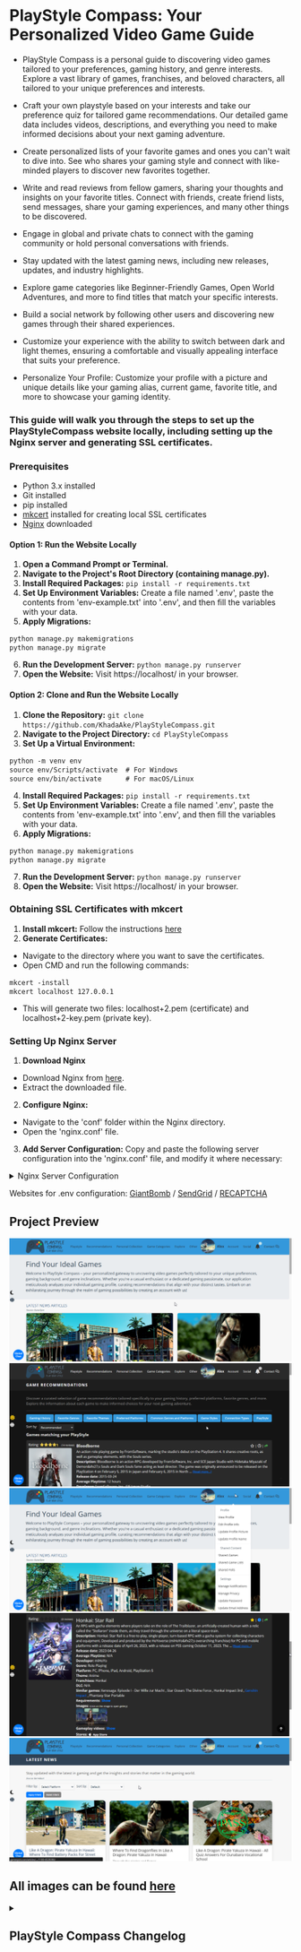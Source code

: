 # PlayStyle Compass: Your Personalized Video Game Guide
- PlayStyle Compass is a personal guide to discovering video games tailored to your preferences, gaming history, and genre interests. Explore a vast library of games, franchises, and beloved characters, all tailored to your unique preferences and interests.

- Craft your own playstyle based on your interests and take our preference quiz for tailored game recommendations. Our detailed game data includes videos, descriptions, and everything you need to make informed decisions about your next gaming adventure.

- Create personalized lists of your favorite games and ones you can't wait to dive into. See who shares your gaming style and connect with like-minded players to discover new favorites together.

- Write and read reviews from fellow gamers, sharing your thoughts and insights on your favorite titles. Connect with friends, create friend lists, send messages, share your gaming experiences, and many other things to be discovered.

- Engage in global and private chats to connect with the gaming community or hold personal conversations with friends.

- Stay updated with the latest gaming news, including new releases, updates, and industry highlights.

- Explore game categories like Beginner-Friendly Games, Open World Adventures, and more to find titles that match your specific interests.

- Build a social network by following other users and discovering new games through their shared experiences.

- Customize your experience with the ability to switch between dark and light themes, ensuring a comfortable and visually appealing interface that suits your preference.

- Personalize Your Profile: Customize your profile with a picture and unique details like your gaming alias, current game, favorite title, and more to showcase your gaming identity.



### This guide will walk you through the steps to set up the PlayStyleCompass website locally, including setting up the Nginx server and generating SSL certificates.

### Prerequisites
- Python 3.x installed
- Git installed
- pip installed
- [mkcert](https://github.com/FiloSottile/mkcert?tab=readme-ov-file#installation) installed for creating local SSL certificates
- [Nginx](https://nginx.org/en/download.html) downloaded

#### Option 1: Run the Website Locally
1. **Open a Command Prompt or Terminal.**
2. **Navigate to the Project's Root Directory (containing manage.py).**
3. **Install Required Packages:** `pip install -r requirements.txt`
4. **Set Up Environment Variables:** Create a file named '.env', paste the contents from 'env-example.txt' into '.env', and then fill the variables with your data.
5. **Apply Migrations:** 
```
python manage.py makemigrations
python manage.py migrate
```
6. **Run the Development Server:** `python manage.py runserver`
7. **Open the Website:** Visit https://localhost/ in your browser.

#### Option 2: Clone and Run the Website Locally
1. **Clone the Repository:** `git clone https://github.com/KhadaAke/PlayStyleCompass.git`
2. **Navigate to the Project Directory:** `cd PlayStyleCompass`
3. **Set Up a Virtual Environment:**
```
python -m venv env
source env/Scripts/activate  # For Windows
source env/bin/activate      # For macOS/Linux
```
4. **Install Required Packages:** `pip install -r requirements.txt`
5. **Set Up Environment Variables:** Create a file named '.env', paste the contents from 'env-example.txt' into '.env', and then fill the variables with your data.
6. **Apply Migrations:** 
```
python manage.py makemigrations
python manage.py migrate
```
7. **Run the Development Server:** `python manage.py runserver`
8. **Open the Website:** Visit https://localhost/ in your browser.

### Obtaining SSL Certificates with mkcert
1. **Install mkcert:** Follow the instructions [here](https://github.com/FiloSottile/mkcert?tab=readme-ov-file#installation)
2. **Generate Certificates:**
* Navigate to the directory where you want to save the certificates.
* Open CMD and run the following commands:
```
mkcert -install
mkcert localhost 127.0.0.1
```
* This will generate two files: localhost+2.pem (certificate) and localhost+2-key.pem (private key).

### Setting Up Nginx Server
1. **Download Nginx** 
* Download Nginx from [here](https://nginx.org/en/download.html).
* Extract the downloaded file.
2. **Configure Nginx:**
* Navigate to the 'conf' folder within the Nginx directory.
* Open the 'nginx.conf' file.
3. **Add Server Configuration:** Copy and paste the following server configuration into the 'nginx.conf' file, and modify it where necessary:
<details> 
    <summary>Nginx Server Configuration</summary>

	server {
        listen 80;
        server_name localhost 127.0.0.1;
        return 301 https://$host$request_uri;
    }

 	 server {
        listen 443 ssl;
        server_name localhost 127.0.0.1;

        ssl_certificate /path/to/your/certificate.crt;  # Modify this with the path to your certification files.
    	ssl_certificate_key /path/to/your/private.key;	# Modify this with the path to your certification files.

        ssl_protocols TLSv1.2 TLSv1.3;
        ssl_ciphers 'TLS_AES_128_GCM_SHA256:TLS_AES_256_GCM_SHA384:TLS_CHACHA20_POLY1305_SHA256:ECDHE-RSA-AES128-GCM-SHA256:ECDHE-RSA-AES256-GCM-SHA384';

        location /ws/ {
            proxy_pass http://127.0.0.1:8000;  # Daphne’s port
            proxy_http_version 1.1;
            proxy_set_header Upgrade $http_upgrade;
            proxy_set_header Connection "upgrade";
            proxy_set_header Host $host;
            proxy_set_header X-Real-IP $remote_addr;
            proxy_set_header X-Forwarded-For $proxy_add_x_forwarded_for;
            proxy_set_header X-Forwarded-Proto $scheme;
            proxy_buffering off;
        }

        location / {
            proxy_pass http://127.0.0.1:8000;  # Django’s port
            proxy_set_header Host $host;
            proxy_set_header X-Real-IP $remote_addr;
            proxy_set_header X-Forwarded-For $proxy_add_x_forwarded_for;
            proxy_set_header X-Forwarded-Proto $scheme;
            proxy_buffering off;
        }
    }
</details>

Websites for .env configuration: [GiantBomb](https://www.giantbomb.com/) / [SendGrid](https://sendgrid.com/) / [RECAPTCHA](https://www.google.com/recaptcha/about/)


## Project Preview
![Home](project-preview/home.PNG)
![Dark-Theme](project-preview/dark-theme.PNG)
![Account Actions](project-preview/acc-actions.PNG)
![Game Details](project-preview/view-game.PNG)
![News](project-preview/news.PNG)
## All images can be found [here](https://github.com/miron-alexandru/PlayStyleCompass/tree/main/project-preview)


<details>
<summary><h2>PlayStyle Compass Changelog</h2></summary>

### Version v2.5:
* Users are able to copy the direct link to a game page with a single click.
* Added the option to share content via Link.
* Information about what is being shared added to the sharing pages for Polls, Deals, Game Lists and Game Reviews.
* Implemented game review sharing.
* Created single review page where users are able to view a single game review.

### Version v2.4:
* Notification received when a Deal is shared.
* Users are able to share Deals with their friends.
* Updated API for Deals.
* Created Deal details page.
* Deals can now be filtered by Stores.
* Paginated Community and Completed Polls.
* Solved bugs which caused the sorting on some pages to not carry over on pagination.
* Other CSS/HTML changes for Game Deals and Game Reviews.
* Implemented sorting for Game Deals.
* Game reviews can now be sorted.
* Created Game Reviews page.
* Created Game Deals page and added Game Deals on the index page.
* Added top rated games on the Index Page.
* Created API Documentation.
* Implemented Ordering and Filtering for the Games, Characters and Franchises APIs.
* Created APIs for: Characters, Games and Franchises
* Implemented API key functionality: Users can now generate an API key to access the PlayStyle Compass API.
* Added Completed Polls page: Users are able to browse through polls that are completed (ended).
* Polls now have a duration of 1 to 7 days.

### Version v2.3:
* Language preferences stored for each user when changing the language.
* Translated Notifications.
* Created Shared Polls page: Users are able to see the polls they or others shared with them.
* New info for polls and improved layout + CSS
* Users are able to share polls.
* Added Poll Detail page where users are able to view a single Poll.
* Users are able to Like Polls.
* Added Voted Polls page: Users are able to see all the polls they voted in.
* Added Polls: Users are able to create or vote on polls created by other users.
* Security improvements
* Implemented Global Chat: Users are able to communicate in the global chat.
* New Data about Games -> Playtime: The average playtime of each game is displayed.
* New Data about Games -> Stores: Users can visit online stores where the games are available for purchase.
* Created Popular Games page.
* Moved to the usage of a single db because of the unnecessary complexity of having two separate databases.
* Users are able to add game lists to their favorites / Created page where users can see their favorite game lists.
* Users are able to post, edit and delete comments (without page reload) on game lists.
* Users are able to leave comments on game lists.
* Created Public Game Lists page: Users are able to view game lists from other users that are public.
* Created Reviewed Game Lists page: Users are able to view game lists that they reviewed.
* Users are able to like game list reviews.
* Logo is updated based on the selected theme.

### Version v2.2:
* Implemented Dark Theme: Users are able to switch between the normal and dark theme.
* Users can like game lists.
* Users are able to review and rate game lists.
* Users can now easily track the sharing of game lists. They can view which users have shared specific game lists with them and see whom they have shared their own lists with
* Notifications when sharing a game list.
* Implemented Sorting for Game Lists and Shared Game Lists pages.
* Displaying the number of games and share count for each list.
* Implemented a page where users can view game lists they've received or shared.
* Implemented Game Lists: Users can create, edit, share, and delete custom game lists.
* Implemented Notification Settings: Users are able to customize what type of notifications they can receive.
* Added Following & Followers page.
* Implemented Followig System: Users are able to follow / unfollow other users.
* Added Beginner-Friendly games page.
* New recommendations based on PlayStyle.
* New recommendations based on connection types and game styles.
* Added new preferences: Connection Types & Game Styles
* Remember Me functionality added for login.
* Users are able to reset their profile details.
* New profile details added: Favorite Soundtrack, Gaming Alias, Current Game and Favorite Game Modes.
* Users are able to delete their account using email confirmation.
* Improved Google Account Login (css / html)
* Implemented google account login.

### Version v2.1:
* New pages for game categories: Steam Games, Free to Play Games, Indie Games, Open-World Games, Linear Gameplay Games
* Implemented Kindred Play Histories: Users can find other users that played similar games based on their gaming history.
* Description and Overview translated for Games.
* Implemented Similar Games: Users are able to view games that are similar to other games.
* Switched WebSocket connections from ws to wss for enhanced security.
* Chat updates: File attachment displayed in pinned messages / Message displayed when the pinned message is not found in chat / Minor CSS updated.
* Users are able to Pin / Unpin chat messages.
* Different CSS changes.
* Implemented Block List: Users are able to see users that they have blocked and are able to unblock them.
* Block / Unblock funcionality added to user profile.
* Users are able to block/unblock other users.
* Implemented Chats page where users are able to view their ongoing chat conversations with other users.
* Chat updates: Last Seen displayed when the users are offline in chat.
* Implemented Live Online/Offline status for users.

### Version v2.0:
* CSS Improvements in different locations of the Chat.
* Users are able to attach files to the messages and an indicator is displayed when a file is attached.
* Changed how the date of the messages currently being viewed is displayed: At the top of the chat, changing while scrolling based on the day of the messages.
* Chat Improvements: Date of the messages currently being viewed is displayed / Solved a bug which caused the Edit message textarea to remain on screen and unresponsive.
* Chat Improvements: Changing the background color of the chat / Searching through messages.
* Users are able to send a certain number of messages in a timeframe (spamming prevented).
* Security measures for XSS attacks.
* Message content is changing in real time for both users after message editing.
* Chat CSS improvements.
* Users are able to edit their messages (available 2 minutes for each message).
* Implemented Typing Feature: When an user is typing in chat there is a "User is typing..." message displayed to the other user.
* Chat Improvements: Chat header with options and warnings before deleting messages and visiting links.
* Improved overall visuals & functionality of chat.
* Implemented Chat: Users are able to write messages to each other in real time.

### Version v1.9:
* Improved how to pagination with filtering is done on Game Library and News.
* Solved a bug which caused the pagination to break after navigating to more than one page on the Game Library.
* Implemented sorting and filtering on the News page.
* All articles button added.
* Added hover effects and title display for games/franchises displayed on the Index page.
* Latest news page with all the news.
* Implemented Latest News Articles (related to gaming) on the Index page: Articles from [GameSpot](https://www.gamespot.com/) are retrieved using the GameSpot API and displayed on the Index page.
* Improved how system requirements are displayed.
* Refactored views and helper functions.
* Updated Logo.
* Improved Used Profile: In the profile details a hyperlink to the Favorite Game/Franchise/Character and Last Game Played is created.
* Reorganized navbar items.
* Improved Game Library: Users are able to sort the games and also a new filter: by Franchise
* Implemented Game Library: Users are able to browse games based on different filters like genres, themes and others.
* Changed how game rating is calculated.
* New sorting options for game recommendations: By title and by rating.

### Version v1.8:
* New profile details: favorite franchise, last game finished, preferred streaming platform.
* Updated CSS/HTML on the user profile / profile details.
* Users are able to provide and display on their profile new information about themselves (e.g. favorite game, genres, gaming setup).
* Improvements for System Requirements (CSS/HTML).
* System Requirements for the Games are now displayed.
* Preferences Quiz tweaks.
* Improved QuizRecommendation algorithm: Refactored for better maintainability / Now each time the user is taking the quiz, the recommended games are not the same to add diversity for recommendations.
* Added translations for QuizQuestions.
* Improved overall code to adapt for antipatterns in Django.
* Improved Preference Quiz: Improvements in views, html, recommendation algorithm. / More questions / Created a class to be able to read questions from a csv file and create QuizQuestion objects more easily.
* Implemented Preference Quiz: Users are able to take a quiz with different questions related to gaming preferences and based on the responses to receive game recommendations.

### Version v1.7:
* Implemented pages with Single-player and Multiplayer games.
* Dates for notifications / messages are displayed based on the user timezone.
* Implemented fractional star rating game ratings.
* Refactored views for playstyle compass and users apps.
* Improved reviews section profile clicking.
* Search bar added on view game page.
* Full profile name displayed on hover (for longer profile names).
* Restricted length for username and profile name.
* Updated translations.
* Refactored js files.
* Unique GUID retrieved from API for Game objects so the id remains consistent after any database changes.
* Now users can get recommendations based on their favorite themes.
* New platforms and genres for users to choose for their favorites.
* CSS improvements for better visual appeal.
* Added gameplay videos for each game.
* New data for characters: images & birthday / New data for franchises: images

### Version v1.6
* Added headers & header descriptions to all pages that needed it.
* Organized html files in different folders for easier maintainability.
* Searching for characters is available in the search bar.
* Refactored misc functions.
* Implemented Characters: Users are able to view different game characters and specific details about them.
* Fixed BUGS: Bug that caused the navbar to not appear / Updated translations / Made search bar dynamic based on the page that it exists.
* Added popular franchises on Index
* Formatting / Refactoring.
* Users are now able to search franchises just like searching games.
* Added franchises page where users can explore different franchises and read details about each of them.
* New game information: Franchise.
* Improved password validators.
* Finished translation + Language switcher.
* Implemented multilanguage (English/Romanian).
* Improved live notifications system.
* Implemented live notifications using Websockets.
* Implemented sorting by date for messages & shared games.
* Users are able to send messages to each other.
* Added DLC in game info.
* Added comments to views where necessary.
* Improved Similar Playstyles (HTML/CSS).
* Similar Playstyles page implemented: Users can find other users with a similar playstyle.

### Version v1.5
* Selective deletion of shared games.
* Users are able to view both games other users shared with them and games they shared with other users.
* Implemented Game Sharing: Users are now able to share games with the other users.
* Users are now able to show or hide their favorites, game queue and reviews on their profile. 
* Views refactored in playstyle_compass and users.
* Solved delete account BUG which caused users to be able to delete their account without email confirmation.
* Refactored recommendation helper functions into a RecommendationEngine class.
* Default profile picture at registration.
* Dynamic page headers for Reviews, Game Queue, Favorites
* Save all button on preferences page improved.
* Profile name change functionality improved.
* Profile image resized before change for better performance.
* Navbar / Scrollbar / Css changes and/or improvements. 
* Like-dislike feature improved.
* User profile improvements: Reviews, Likes, Favorites, Game Queue stats are displayed on the profile.
* User profile improvements: Remove friend / Friend request / Profile picture change functionality.
* Implemented User Profile: Now users are able to see their profile and the profile of other users.

### Version v1.4
* CSS/HTML Refactoring / Improvements.
* Added css adjustments for small screens.
* Implemented Likes and Dislikes for the reviews: Users are able to like or dislike a review.
* Removed Upcoming games from user preferences / Game recommendations 
* HTML Refactored
* Minor bug fixes.
* Added Reviews page where users are able to see all the games that they wrote a review for.
* Profile image of user added on Friends List and Friend Requests pages.
* Added Show/Hide functionality for passwords.
* Implemented Games Queue page.
* Code refactoring / Bugs solved in reviews description.
* Friends List improvements: Users are no longer able to send friend requests to users that are already their friends.
* Friends List Implementation:
- Send, receive, accept, decline, and cancel friend requests.
- View incoming and sent requests.
- Manage Friends List and unfriend users.

### Version v1.3:
* Upcoming games added to navbar.
* Profile name change has a cooldown of 1 hour.
* Modified how average score and total reviews are fetched to improve functionality.
* Profile name must be unique.
* Each user is able to Edit or Delete their own reviews for the games.
* Reimplemented reviews functionality.
* Users are now able to write reviews for the games.
* Improved the search bar and small tweaks for the search results page.
* Implemented Top Rated Games page, and also each game has an average rating displayed based on the review scores.
* Now reviews for the games are displayed.
* Views refactored into new helper functions.
* Games that are not yet released removed from recommendations and moved to a new category: Upcoming Games.
* Implemented email change confirmation.
* Added sorting options for the recommended games based on the release date.
* Users are now able to mark games as favorites and they can find them on the Favorite Games page.
* Added popular and upcoming games on the Home Page.
* Code refactored, improved documentation.

### Version v1.2:
* Css improvements.
* Improved the save buttons and save all button functionality on the my playstyle page.
* Implemented Save all button to save all preferences after modifying them.
* Users are now able to modify their preferences individually.
* Users are now able to change their Profile Name
* Improved CSS, added icons for different forms using [FontAwesome](https://fontawesome.com/)
* Users are not able to resend the email verification link.
* Implemented reCAPTCHA.
* Implemented email confirmation for the registration.
* Added profile name for the users.
* Modified css for different templates and placement of the footer.
* Refactored misc functions.
* Refactored CSS.
* Implemented Contact Us - Now users are able to fill a form and send an email for inquiries and communication.
* Added image gallery for each game.
* Added Read more - Read less funcionality for the Overview.
* Added new information about the games (Overview, Developers).
* Implemented pagination for the games recommendation page.
* Users are now also able to change their profile picture by directly clicking on it.
* Improved folder structure.

### Version v1.1:
* Views refactored.
* Implemented Profile Picture feature: Users can now personalize their profiles by adding profile pictures.
* Changed css styles for different templates.
* Modifications to password change view and form.
* Users are now also abe to change their email or password.
* Improved the password reset email template.
* Users are now able to delete their accounts.
* Improved index template.
* Improved password reset templates.
* Users now have the capability to reset their passwords.
* Integrated [Sendgrid](https://sendgrid.com/) APIs to facilitate the sending of password reset emails.
* Improved the base.html styling.
* Refactored the get_recommendations view function.
* Added recommendations based on the gaming history.
* Improved UI for the gaming preferences and preferences pages.
* Implemented default image that automatically takes the place of missing game images.
* Added database filtering: The games are filtered so that duplicate entries are eliminated from the games database.
* Introduced an advanced search bar on the index page, empowering users to seamlessly search for their desired games. The search bar incorporates an autocomplete feature, enhancing user experience and efficiency.

### Version v1.0:
* Improved overall code structure.
* Created .js files for the scripts used.
* Users now have the ability to apply filters. These filters include preferred genres, preferred platforms, and games that align with both the selected platforms and genres.
* Improved the recommendations page: Now an image of each game is displayed and also more details about the game are provided.
* Code refactored
* Improved registration and login pages 
* Implemented feature: Integrated database connectivity to compare the user's preferences with the games stored in the games database. The outcome is a list of game recommendations tailored to the user's preferences.
* Created a database for seamless storage of the acquired data.
* Utilized [Giant Bomb's API](https://www.giantbomb.com/) to efficiently gather essential game data.
* Implemented an enhanced folder structure to ensure the project's long-term maintainability.
* Added a distinct logo that enhances the site's visual identity.
* Elevated the user experience with better UI across all pages.
* Introduced dedicated CSS files to ensure consistent styling.
* Implemented user registration and login functionality.
* Created basic templates for different pages.
* Users can provide their gaming history, select preferred genres, and choose platforms to play on.
* Data is saved in a database for future reference.

